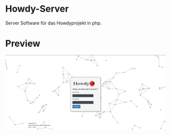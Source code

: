 # Howdy-Server
Server Software für das Howdyprojekt in php.
# Preview
![Howdy-Server](/images/preview.png?raw=true "Preview")
